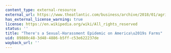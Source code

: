 ```yaml
---
content_type: external-resource
external_url: https://www.theatlantic.com/business/archive/2018/01/agriculture-sexual-harassment/550109/
has_external_license_warning: true
license: https://en.wikipedia.org/wiki/All_rights_reserved
status: ''
title: "There's a Sexual-Harassment Epidemic on America\u2019s Farms"
uid: 89880c48-3d48-4886-b5ff-c53e622237de
wayback_url: ''
---
```

